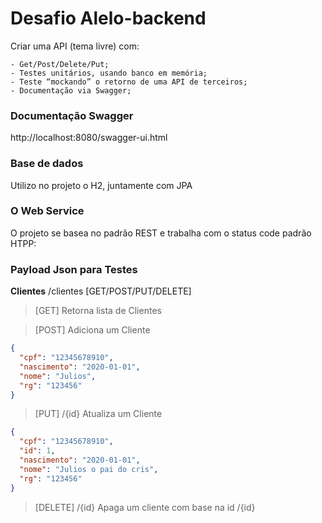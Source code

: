# Desafio Alelo-backend

Criar uma API (tema livre) com:

    - Get/Post/Delete/Put;
    - Testes unitários, usando banco em memória;
    - Teste “mockando” o retorno de uma API de terceiros;
    - Documentação via Swagger;

### Documentação Swagger

http://localhost:8080/swagger-ui.html


### Base de dados
Utilizo no projeto o H2, juntamente com JPA


### O Web Service
O projeto se basea no padrão REST e trabalha com o status code padrão HTPP:

### Payload Json para Testes

**Clientes** /clientes [GET/POST/PUT/DELETE]
>[GET] Retorna lista de Clientes

>[POST] Adiciona um Cliente
```json
{
  "cpf": "12345678910",
  "nascimento": "2020-01-01",
  "nome": "Julios",
  "rg": "123456"
}
```

>[PUT] /{id} Atualiza um Cliente
```json
{
  "cpf": "12345678910",
  "id": 1,
  "nascimento": "2020-01-01",
  "nome": "Julios o pai do cris",
  "rg": "123456"
}
```

>[DELETE] /{id} Apaga um cliente com base na id /{id}

